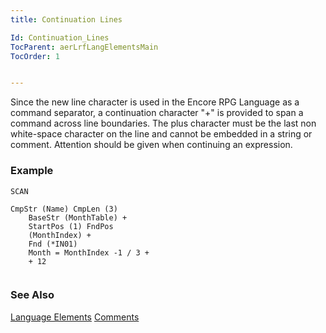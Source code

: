 ```yaml
---
title: Continuation Lines

Id: Continuation_Lines
TocParent: aerLrfLangElementsMain
TocOrder: 1


---
```


Since the new line character is used in the Encore RPG Language as a command separator, a continuation character "+" is provided to span a command across line boundaries. The plus character must be the last non white-space character on the line and cannot be embedded in a string or comment. Attention should be given when continuing an expression. 

### Example

```
SCAN     

CmpStr (Name) CmpLen (3) 
	BaseStr (MonthTable) +
	StartPos (1) FndPos 
	(MonthIndex) +
	Fnd (*IN01)
	Month = MonthIndex -1 / 3 +
	+ 12
      
```

### See Also
[Language Elements](aerLrfLangElementsMain.html)
[Comments](Comments.html) 
